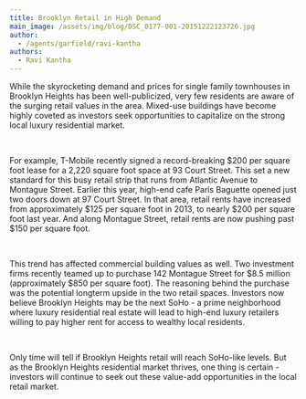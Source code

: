 ```yaml
---
title: Brooklyn Retail in High Demand
main_image: /assets/img/blog/DSC_0177-001-20151222123726.jpg
author:
  - /agents/garfield/ravi-kantha
authors:
  - Ravi Kantha
---
```

<p>While the skyrocketing demand and prices for single family townhouses in Brooklyn 
Heights has been well-publicized, very few residents are aware of the 
surging retail values in the area. Mixed-use buildings have become 
highly coveted as investors seek opportunities to capitalize on the 
strong local luxury residential market.</p><p><br></p><p>For
 example, T-Mobile recently signed a record-breaking $200 per square 
foot lease for a 2,220 square foot space at 93 Court Street. This set a 
new standard for this busy retail strip that runs from Atlantic Avenue 
to Montague Street. Earlier this year, high-end cafe Paris Baguette 
opened just two doors down at 97 Court Street. In that area, retail 
rents have increased from approximately $125 per square foot in 2013, to
 nearly $200 per square foot last year. And along Montague Street, 
retail rents are now pushing past $150 per square foot.</p><p><br></p><p>This
 trend has affected commercial building values as well. Two investment 
firms recently teamed up to purchase 142 Montague Street for $8.5 
million (approximately $850 per square foot). The reasoning behind the 
purchase was the potential longterm upside in the two retail spaces. 
Investors now believe Brooklyn Heights may be the next SoHo - a prime 
neighborhood where luxury residential real estate will lead to high-end 
luxury retailers willing to pay higher rent for access to wealthy local 
residents.</p><p><br></p><p>Only
 time will tell if Brooklyn Heights retail will reach SoHo-like levels. 
But as the Brooklyn Heights residential market thrives, one thing is 
certain - investors will continue to seek out these value-add 
opportunities in the local retail market.</p><p><br></p>
